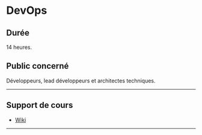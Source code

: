 # DevOps

## Durée

14 heures.

## Public concerné

Développeurs, lead développeurs et architectes techniques.

___

## Support de cours

* [Wiki](https://github.com/seeren-training/DevOps/wiki)

___